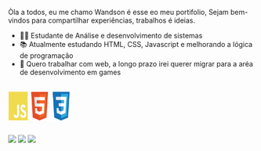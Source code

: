 Òla a todos, eu me chamo Wandson é esse eo meu portifolio, Sejam bem-vindos para compartilhar experiências, trabalhos é ideias.
- 👨‍💻 Estudante de Análise e desenvolvimento de sistemas
- 📚 Atualmente estudando HTML, CSS, Javascript e melhorando a lógica de programação
- 💭 Quero trabalhar com web, a longo prazo irei querer migrar para a aréa de desenvolvimento em games


<div style="display: inline_block"><br>
<img align="center" alt="Wandson-Js" height="60" width="40" src="https://raw.githubusercontent.com/devicons/devicon/master/icons/javascript/javascript-plain.svg">
<img align="center" alt="Wandson-HTML" height="60" width="40" src="https://raw.githubusercontent.com/devicons/devicon/master/icons/html5/html5-original.svg">
<img align="center" alt="Wandson-CSS" height="60" width="40" src="https://raw.githubusercontent.com/devicons/devicon/master/icons/css3/css3-original.svg">
 
##

<div> 
<a href="https://www.youtube.com/@wanddxp" target="_blank"><img src="https://img.shields.io/badge/YouTube-FF0000?style=for-the-badge&logo=youtube&logoColor=white" target="_blank"></a>
<a href = "mailto:wandsonmarques01@gmail.com"><img src="https://img.shields.io/badge/-Gmail-%23333?style=for-the-badge&logo=gmail&logoColor=white" target="_blank"></a>
<a href="https://www.linkedin.com/in/wandson-jos%C3%A9-marques-ba0b44247/" target="_blank"><img src="https://img.shields.io/badge/-LinkedIn-%230077B5?style=for-the-badge&logo=linkedin&logoColor=white" target="_blank"></a> 
  
</div>
